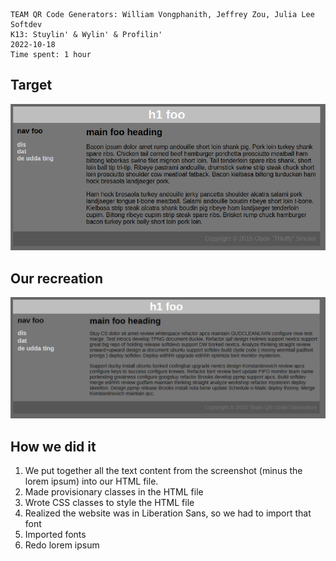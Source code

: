 ```
TEAM QR Code Generators: William Vongphanith, Jeffrey Zou, Julia Lee
Softdev
K13: Stuylin' & Wylin' & Profilin'
2022-10-18
Time spent: 1 hour
```
## Target
![img.png](img/target.png)

## Our recreation
![img.png](img/remake.png)

## How we did it
1. We put together all the text content from the screenshot (minus the lorem ipsum) into our HTML file.
2. Made provisionary classes in the HTML file
3. Wrote CSS classes to style the HTML file
4. Realized the website was in Liberation Sans, so we had to import that font
5. Imported fonts
6. Redo lorem ipsum